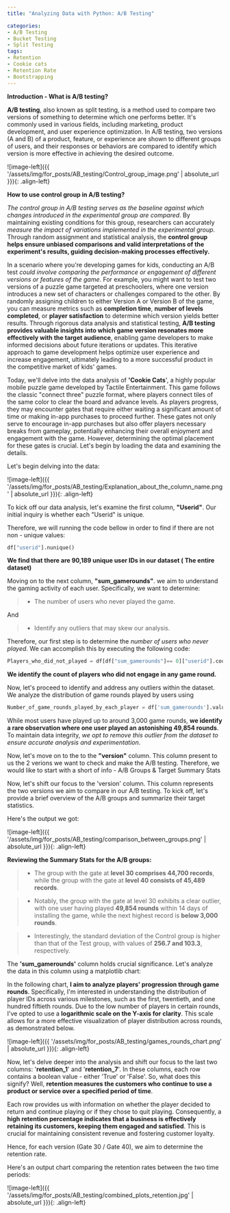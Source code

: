 ```yaml
---
title: "Analyzing Data with Python: A/B Testing"

categories:
- A/B Testing 
- Bucket Testing
- Split Testing
tags:
- Retention
- Cookie cats
- Retention Rate
- Bootstrapping
---
```


**Introduction - What is A/B testing?**

**A/B testing**, also known as split testing, is a method used to compare two versions of something to determine which one performs better. It's commonly used in various fields, including marketing, product development, and user experience optimization. In A/B testing, two versions (A and B) of a product, feature, or experience are shown to different groups of users, and their responses or behaviors are compared to identify which version is more effective in achieving the desired outcome.

![image-left]({{ '/assets/img/for_posts/AB_testing/Control_group_image.png' | absolute_url }}){: .align-left}

**How to use control group in A/B testing?**

*The control group in A/B testing serves as the baseline against which changes introduced in the experimental group are compared*. By maintaining existing conditions for this group, researchers can accurately *measure the impact of variations implemented in the experimental group*. Through random assignment and statistical analysis, the **control group helps ensure unbiased comparisons and valid interpretations of the experiment's results, guiding decision-making processes effectively.**


In a scenario where you're developing games for kids, conducting an A/B test *could involve comparing the performance or engagement of different versions or features of the game*. For example, you might want to test two versions of a puzzle game targeted at preschoolers, where one version introduces a new set of characters or challenges compared to the other. By randomly assigning children to either Version A or Version B of the game, you can measure metrics such as **completion time**, **number of levels completed**, or **player satisfaction** to determine which version yields better results. Through rigorous data analysis and statistical testing, **A/B testing provides valuable insights into which game version resonates more effectively with the target audience**, enabling game developers to make informed decisions about future iterations or updates. This iterative approach to game development helps optimize user experience and increase engagement, ultimately leading to a more successful product in the competitive market of kids' games.


Today, we'll delve into the data analysis of **'Cookie Cats**', a highly popular mobile puzzle game developed by Tactile Entertainment. This game follows the classic "connect three" puzzle format, where players connect tiles of the same color to clear the board and advance levels. As players progress, they may encounter gates that require either waiting a significant amount of time or making in-app purchases to proceed further. These gates not only serve to encourage in-app purchases but also offer players necessary breaks from gameplay, potentially enhancing their overall enjoyment and engagement with the game. However, determining the optimal placement for these gates is crucial. Let's begin by loading the data and examining the details.

Let's begin delving into the data:

![image-left]({{ '/assets/img/for_posts/AB_testing/Explanation_about_the_column_name.png' | absolute_url }}){: .align-left}




To kick off our data analysis, let's examine the first column, **"Userid"**. Our initial inquiry is whether each "Userid" is unique. 

Therefore, we will running the code bellow in order to find if there are not non - unique values:
```python
df["userid"].nunique()
```

**We find that there are 90,189 unique user IDs in our dataset ( The entire dataset)**


Moving on to the next column, **"sum_gamerounds"**.
we aim to understand the gaming activity of each user. Specifically, we 
want to determine:

>* The number of users who never played the game.

And

>* Identify any outliers that may skew our analysis.

Therefore, our first step is to determine the *number of users who never played*. We can accomplish this by executing the following code:

```python
Players_who_did_not_played = df[df["sum_gamerounds"]== 0]["userid"].count()
```

**We identify the count of players who did not engage in any game round.**


Now, let's proceed to identify and address any outliers within the dataset.
We analyze the distribution of game rounds played by users using 

```python
Number_of_game_rounds_played_by_each_player = df['sum_gamerounds'].value_counts().sort_values(ascending=False)
```

While most users have played up to around 3,000 game rounds, **we identify a rare observation where one user played an astonishing 49,854 rounds**. To maintain data integrity, *we opt to remove this outlier from the dataset to ensure accurate analysis and experimentation*.

Now, let's move on to the to the **"version"** column. This column present to us the 2 verions we want to check and make the A/B testing. Therefore, we would like to start with a short of info - A/B Groups & Target Summary Stats
 
Now, let's shift our focus to the 'version' column. This column represents the two versions we aim to compare in our A/B testing. To kick off, let's provide a brief overview of the A/B groups and summarize their target statistics.

Here's the output we got:

![image-left]({{ '/assets/img/for_posts/AB_testing/comparison_between_groups.png' | absolute_url }}){: .align-left}

**Reviewing the Summary Stats for the A/B groups:**

>* The group with the gate at **level 30 comprises 44,700 records**, while the group with the gate at **level 40 consists of 45,489 records**.

>* Notably, the group with the gate at level 30 exhibits a clear outlier, with one user having played **49,854 rounds** within 14 days of installing the game, while the next highest record is **below 3,000 rounds**.

>* Interestingly, the standard deviation of the Control group is higher than that of the Test group, with values of **256.7 and 103.3**, respectively.


The **'sum_gamerounds'** column holds crucial significance. Let's analyze the data in this column using a matplotlib chart:

<script src="https://gist.github.com/AnalyticsForPleasure/c5dde8944679568c808114c13dbb2751.js"></script>


In the following chart, **I aim to analyze players' progression through game rounds**. Specifically, I'm interested in understanding the distribution of player IDs across various milestones, such as the first, twentieth, and one hundred fiftieth rounds. Due to the low number of players in certain rounds, I've opted to use a **logarithmic scale on the Y-axis for clarity**. This scale allows for a more effective visualization of player distribution across rounds, as demonstrated below.

![image-left]({{ '/assets/img/for_posts/AB_testing/games_rounds_chart.png' | absolute_url }}){: .align-left}


Now, let's delve deeper into the analysis and shift our focus to the last two columns: '**retention_1**' and '**retention_7**'. In these columns, each row contains a boolean value - either 'True' or 'False'. So, what does this signify? Well, **retention measures the customers who continue to use a product or service over a specified period of time**.

Each row provides us with information on whether the player decided to return and continue playing or if they chose to quit playing. Consequently, a **high retention percentage indicates that a business is effectively retaining its customers, keeping them engaged and satisfied**. This is crucial for maintaining consistent revenue and fostering customer loyalty.

Hence, for each version (Gate 30 / Gate 40), we aim to determine the retention rate.

Here's an output chart comparing the retention rates between the two time periods:

![image-left]({{ '/assets/img/for_posts/AB_testing/combined_plots_retention.jpg' | absolute_url }}){: .align-left}

